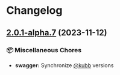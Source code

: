 # Changelog

## [2.0.1-alpha.7](https://github.com/kubb-project/kubb/compare/kubb-v2.0.0-alpha.7...swagger-v2.0.1-alpha.7) (2023-11-12)


### 📦 Miscellaneous Chores

* **swagger:** Synchronize [@kubb](https://github.com/kubb) versions
